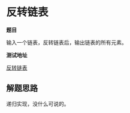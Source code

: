 # 反转链表

**题目**

输入一个链表，反转链表后，输出链表的所有元素。

**测试地址**

[反转链表](https://www.nowcoder.com/practice/75e878df47f24fdc9dc3e400ec6058ca?tpId=13&tqId=11168&tPage=1&rp=3&ru=%2Fta%2Fcoding-interviews&qru=%2Fta%2Fcoding-interviews%2Fquestion-ranking)


## 解题思路

递归实现，没什么可说的。